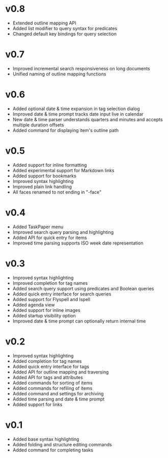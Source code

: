 

# v0.8

- Extended outline mapping API
- Added list modifier to query syntax for predicates
- Changed default key bindings for query selection


# v0.7

- Improved incremental search responsiveness on long documents
- Unified naming of outline mapping functions


# v0.6

- Added optional date & time expansion in tag selection dialog
- Improved date & time prompt tracks date input live in calendar
- New date & time parser understands quarters and minutes and accepts multiple duration offsets
- Added command for displaying item's outline path


# v0.5

- Added support for inline formatting
- Added experimental support for Markdown links
- Added support for bookmarks
- Improved syntax highlighting
- Improved plain link handling
- All faces renamed to not ending in "-face"


# v0.4

- Added TaskPaper menu
- Improved search query parsing and highlighting
- Added API for quick entry for items
- Improved time parsing supports ISO week date representation


# v0.3

- Improved syntax highlighting
- Improved completion for tag names
- Added search query support using predicates and Boolean queries
- Added quick entry interface for search queries
- Added support for Flyspell and Ispell
- Added agenda view
- Added support for inline images
- Added startup visibility option
- Improved date & time prompt can optionally return internal time


# v0.2

- Improved syntax highlighting
- Added completion for tag names
- Added quick entry interface for tags
- Added API for outline mapping and traversing
- Added API for tags and attributes
- Added commands for sorting of items
- Added commands for refiling of items
- Added command and settings for archiving
- Added time parsing and date & time prompt
- Added support for links


# v0.1

- Added base syntax highlighting
- Added folding and structure editing commands
- Added command for completing tasks

